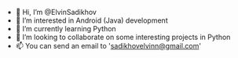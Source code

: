 - 👋 Hi, I’m @ElvinSadikhov
- 👀 I’m interested in Android (Java) development
- 🌱 I’m currently learning Python
- 💞️ I’m looking to collaborate on some interesting projects in Python
- 📫 You can send an email to 'sadikhovelvinn@gmail.com'

<!---
ElvinSadikhov/ElvinSadikhov is a ✨ special ✨ repository because its `README.md` (this file) appears on your GitHub profile.
You can click the Preview link to take a look at your changes.
--->

